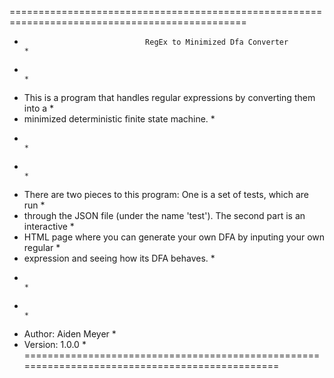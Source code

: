 =============================================================================================== 
*                                RegEx to Minimized Dfa Converter                               *
*                                                                                               *
* This is a program that handles regular expressions by converting them into a                  *
* minimized deterministic finite state machine.                                                 *
*                                                                                               *
*                                                                                               *
* There are two pieces to this program: One is a set of tests, which are run                    *
* through the JSON file (under the name 'test'). The second part is an interactive              *
* HTML page where you can generate your own DFA by inputing your own regular                    *
* expression and seeing how its DFA behaves.                                                    *
*                                                                                               *
*                                                                                               *
* Author: Aiden Meyer                                                                           *
* Version: 1.0.0                                                                                *
 ===============================================================================================
